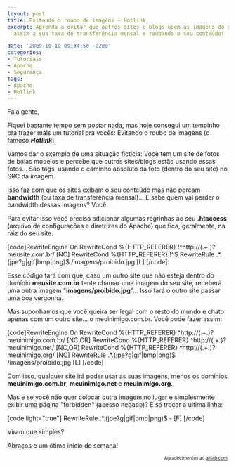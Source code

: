 ```yaml
---
layout: post
title: Evitando o roubo de imagens – Hotlink
excerpt: Aprenda a evitar que outros sites e blogs usem as imagens do seu site, consumindo
  assim a sua taxa de transferência mensal e roubando o seu conteúdo!

date: '2009-10-19 09:34:50 -0200'
categories:
- Tutoriais
- Apache
- Segurança
tags:
- Apache
- Hotlink
---
```

Fala gente,

Fiquei bastante tempo sem postar nada, mas hoje consegui um tempinho pra trazer mais um tutorial pra vocês: Evitando o roubo de imagens (o famoso <strong><em>Hotlink</em></strong>).

Vamos dar o exemplo de uma situação fictícia: Você tem um site de fotos de bolas modelos e percebe que outros sites/blogs estão usando essas fotos... São tags <img> usando o caminho absoluto da foto (dentro do seu site) no SRC da imagem.

Isso faz com que os sites exibam o seu conteúdo mas não percam <strong>bandwidth</strong> (ou taxa de transferência mensal)... E sabe quem vai perder o bandwidth dessas imagens? Você.

Para evitar isso você precisa adicionar algumas regrinhas ao seu <strong>.htaccess</strong> (arquivo de configurações e diretrizes do Apache) que fica, geralmente, na raiz do seu site.


[code]RewriteEngine On
RewriteCond %{HTTP_REFERER} !^http://(.+\.)?meusite\.com\.br/ [NC]
RewriteCond %{HTTP_REFERER} !^$
RewriteRule .*\.(jpe?g|gif|bmp|png)$ /imagens/proibido.jpg [L]
[/code]

Esse código fará com que, caso um outro site que não esteja dentro do domínio <strong>meusite.com.br</strong> tente chamar uma imagem do seu site, receberá uma outra imagem "<strong>imagens/proibido.jpg</strong>"... Isso fará o outro site passar uma boa vergonha.

Mas suponhamos que você queira ser legal com o resto do mundo e chato apenas com um outro site... o meuinimigo.com.br. Você pode fazer assim:


[code]RewriteEngine On
RewriteCond %{HTTP_REFERER} ^http://(.+\.)?meuinimigo\.com\.br/ [NC,OR]
RewriteCond %{HTTP_REFERER} ^http://(.+\.)?meuinimigo\.net/ [NC,OR]
RewriteCond %{HTTP_REFERER} ^http://(.+\.)?meuinimigo\.org/ [NC]
RewriteRule .*\.(jpe?g|gif|bmp|png)$ /imagens/proibido.jpg [L]
[/code]

Com isso, qualquer site irá poder usar as suas imagens, menos os domínios <strong>meuinimigo.com.br</strong>, <strong>meuinimigo.net</strong> e <strong>meuinimigo.org</strong>.

Mas e se você não quer colocar outra imagem no lugar e simplesmente exibir uma página "forbidden" (acesso negado)? É só trocar a última linha:


[code light="true"]
RewriteRule .*\.(jpe?g|gif|bmp|png)$ - [F]
[/code]

Viram que simples?

Abraços e um ótimo início de semana!

<p style="font-size: 10px; text-align: right">Agradecimentos ao <a target="_blank" rel="nofollow" href="http://altlab.com/htaccess_tutorial.html">altlab.com</a>.

